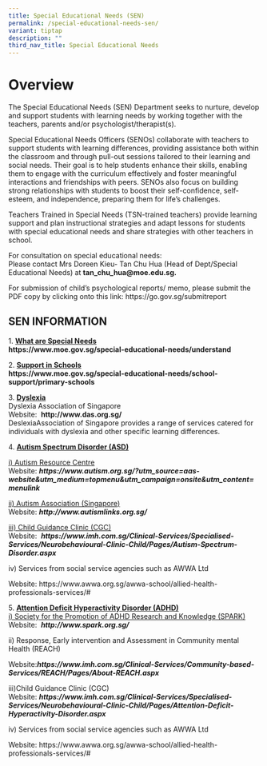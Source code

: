 ```yaml
---
title: Special Educational Needs (SEN)
permalink: /special-educational-needs-sen/
variant: tiptap
description: ""
third_nav_title: Special Educational Needs
---
```

<h1>Overview</h1>
<p></p>
<p></p>
<p>The Special Educational Needs (SEN) Department seeks to nurture, develop
and support students with learning needs by working together with the teachers,
parents and/or psychologist/therapist(s).</p>
<p>Special Educational Needs Officers (SENOs) collaborate with teachers to
support students with learning differences, providing assistance both within
the classroom and through pull-out sessions tailored to their learning
and social needs. Their goal is to help students enhance their skills,
enabling them to engage with the curriculum effectively and foster meaningful
interactions and friendships with peers. SENOs also focus on building strong
relationships with students to boost their self-confidence, self-esteem,
and independence, preparing them for life’s challenges.</p>
<p>Teachers Trained in Special Needs (TSN-trained teachers) provide learning
support and plan instructional strategies and adapt lessons for students
with special educational needs and share strategies with other teachers
in school.</p>
<p>For consultation on special educational needs:&nbsp;
<br>Please contact Mrs Doreen Kieu- Tan Chu Hua (Head of Dept/Special Educational
Needs) at&nbsp;<strong><a rel="noopener noreferrer nofollow" target="_blank">tan_chu_hua@moe.edu.sg</a>.</strong>
</p>
<p>For submission of child’s psychological reports/ memo, please submit the
PDF copy by clicking onto this link: <a rel="noopener noreferrer nofollow" target="_blank">https://go.gov.sg/submitreport</a>
</p>
<p></p>
<h2>SEN INFORMATION</h2>
<p>1.&nbsp;<strong><u>What are Special Needs</u></strong>
<br><strong><a rel="noopener noreferrer nofollow" target="_blank">https://www.moe.gov.sg/special-educational-needs/understand</a></strong>
</p>
<p>2.&nbsp;<strong><u>Support in Schools</u></strong>
<br><strong><a rel="noopener noreferrer nofollow" target="_blank">https://www.moe.gov.sg/special-educational-needs/school-support/primary-schools</a></strong>
</p>
<p>3.&nbsp;<strong><u>Dyslexia</u></strong>
<br>Dyslexia Association of Singapore
<br>Website:&nbsp;&nbsp;<strong><a rel="noopener noreferrer nofollow" target="_blank">http://www.das.org.sg/</a></strong>
<a rel="noopener noreferrer nofollow" target="_blank">
<br>Deslexia</a>Association of Singapore provides a range of services catered
for individuals with dyslexia and other specific learning differences.</p>
<p>4.&nbsp;<strong><u>Autism Spectrum Disorder (ASD)</u></strong>
</p>
<p><u>i) Autism Resource Centre</u>
<br>Website:&nbsp;<strong><em><a rel="noopener noreferrer nofollow" target="_blank">https://www.autism.org.sg/?utm_source=aas-website&amp;utm_medium=topmenu&amp;utm_campaign=onsite&amp;utm_content=menulink</a></em></strong>
</p>
<p><u>ii) Autism Association (Singapore)</u>
<br>Website:&nbsp;<strong><em><a rel="noopener noreferrer nofollow" target="_blank">http://www.autismlinks.org.sg/</a></em></strong>
</p>
<p><u>iii) Child Guidance Clinic (CGC)</u>
<br>Website:&nbsp;&nbsp;<strong><em><a rel="noopener noreferrer nofollow" target="_blank">https://www.imh.com.sg/Clinical-Services/Specialised-Services/Neurobehavioural-Clinic-Child/Pages/Autism-Spectrum-Disorder.aspx</a></em></strong>
</p>
<p>iv) Services from social service agencies such as AWWA Ltd</p>
<p>Website: <a rel="noopener noreferrer nofollow" target="_blank">https://www.awwa.org.sg/awwa-school/allied-health-professionals-services/#</a>
</p>
<p></p>
<p>5.&nbsp;<strong><u>Attention Deficit Hyperactivity Disorder (ADHD)</u></strong>
<br><u>i) Society for the Promotion of ADHD Research and Knowledge (SPARK)</u>
<br>Website:&nbsp;&nbsp;<strong><em><a rel="noopener noreferrer nofollow" target="_blank">http://www.spark.org.sg/</a></em></strong>
</p>
<p>ii) Response, Early intervention and Assessment in Community mental Health
(REACH)</p>
<p>Website:<strong><em><a rel="noopener noreferrer nofollow" target="_blank">https://www.imh.com.sg/Clinical-Services/Community-based-Services/REACH/Pages/About-REACH.aspx</a></em></strong>
</p>
<p>iii)Child Guidance Clinic (CGC)
<br>Website:&nbsp;<strong><em><a rel="noopener noreferrer nofollow" target="_blank">https://www.imh.com.sg/Clinical-Services/Specialised-Services/Neurobehavioural-Clinic-Child/Pages/Attention-Deficit-Hyperactivity-Disorder.aspx</a></em></strong>
</p>
<p>iv) Services from social service agencies such as AWWA Ltd</p>
<p>Website: <a rel="noopener noreferrer nofollow" target="_blank">https://www.awwa.org.sg/awwa-school/allied-health-professionals-services/#</a>
</p>
<p></p>
<p></p>
<p></p>
<p></p>
<p></p>
<p></p>
<p></p>